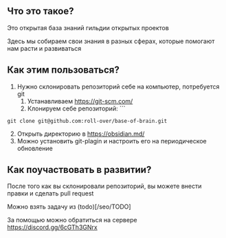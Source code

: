 ## Что  это такое?
Это открытая база знаний гильдии открытых проектов

Здесь мы собираем свои знания в разных сферах, которые помогают нам расти и развиваться


## Как этим пользоваться?
1. Нужно склонировать репозиторий себе на компьютер, потребуется git
	1. Устанавливаем https://git-scm.com/
	2. Клонируем себе репозиторий: ```
```
git clone git@github.com:roll-over/base-of-brain.git
```
2. Открыть директорию в https://obsidian.md/
3. Можно установить git-plagin и настроить его на периодическое обновление

## Как поучаствовать в развитии?
После того как вы склонировали репозиторий, вы можете внести правки и сделать pull request

Можно взять задачу из (todo)[/seo/TODO]


За помощью можно обратиться на сервере https://discord.gg/6cGTh3GNrx